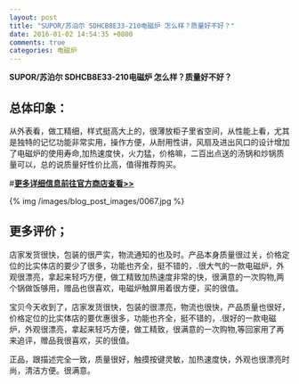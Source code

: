 ```yaml
---
layout: post
title: "SUPOR/苏泊尔 SDHCB8E33-210电磁炉 怎么样？质量好不好？"
date: 2016-01-02 14:54:35 +0800
comments: true
categories: 电磁炉
---
```


**SUPOR/苏泊尔 SDHCB8E33-210电磁炉 怎么样？质量好不好？**

## 总体印象：

从外表看，做工精细，样式挺高大上的，很薄放柜子里省空间，从性能上看，尤其是独特的记忆功能非常实用，操作方便，从耐用性讲，风扇及进出风口的设计增加了电磁炉的使用寿命,加热速度快，火力猛，价格嘛，二百出点送的汤锅和炒锅质量可以，总的说质量好性价比高，值得推荐购买。

#[**更多详细信息前往官方商店查看>>**](http://redirect.simba.taobao.com/rd?w=unionnojs&f=http%3A%2F%2Fai.taobao.com%2Fauction%2Fedetail.htm%3Fe%3DDby3ly%252B%252B%252FagjmraEDZVrLm94AsH13HJe4mujNrE3oq%252BLltG5xFicOdXrTUTgh9sMDPIwxrc30rgx5xFFx04TddwPqZtsoXfgqLKJiCwc7I6msqdEeVczj3nayBoLCgTwXiecsi3INrd1S9yFK4uo9Q%253D%253D%26ptype%3D100010%26from%3Dbasic&k=5ccfdb950740ca16&c=un&b=alimm_0&p=mm_109581374_12296429_46532450)

<!--More-->

{% img /images/blog_post_images/0067.jpg %}

## 更多评价；

店家发货很快，包装的很严实，物流通知的也及时。产品本身质量很过关，价格定位的比实体店的要少了很多，功能也齐全，挺不错的，.很大气的一款电磁炉，外观很漂亮，拿起来轻巧方便，做工精致加热速度非常的快，很满意的一次购物,两个锅做饭够用，赠品也很喜欢，电磁炉触屏用着很方便，买的很值。

宝贝今天收到了，店家发货很快，包装的很漂亮，物流也很快，产品质量也很好，价格定位的比实体店的要优惠很多，功能也齐全，挺不错的，.很好的一款电磁炉，外观很漂亮，拿起来轻巧方便，做工精致，很满意的一次购物,等回家用了再来追评，赠品我很喜欢，买的很值。

正品，跟描述完全一致，质量很好，触摸按键灵敏，加热速度快，外观也很漂亮时尚，清洁方便。很满意。